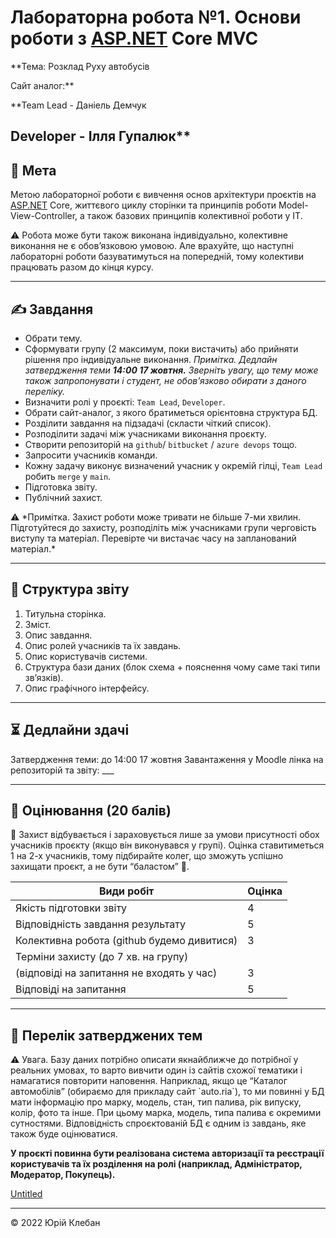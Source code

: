 # Лабораторна робота №1. Основи роботи з [ASP.NET](http://ASP.NET) Core MVC

**Тема: Розклад Руху автобусів

Сайт аналог:**

**Team Lead - Даніель Демчук

Developer - Ілля Гупалюк**
---

## 🎯 **Мета**

Метою лабораторної роботи є вивчення основ архітектури проєктів на [ASP.NET](http://ASP.NET) Core, життєвого циклу сторінки та принципів роботи Model-View-Controller, а також базових принципів колективної роботи у ІТ.

<aside>
⚠️ Робота може бути також виконана індивідуально, колективне виконання не є обов’язковою умовою. Але врахуйте, що наступні лабораторні роботи базуватимуться на попередній, тому колективи працювать разом до кінця курсу.

</aside>

---

## ✍️ **Завдання**

- Обрати тему.
- Cформувати групу (2 максимум, поки вистачить) або прийняти рішення про індивідуальне виконання.
*Примітка. Дедлайн затвердження теми **14:00 17 жовтня.**
Зверніть увагу, що тему може також запропонувати і студент, не обов’язково обирати з даного переліку.*
- Визначити ролі у проєкті: `Team Lead`, `Developer`.
- Обрати сайт-аналог, з якого братиметься орієнтовна структура БД.
- Розділити завдання на підзадачі (скласти чіткий список).
- Розподілити задачі між учасниками виконання проєкту.
- Створити репозиторій на `github`/ `bitbucket` / `azure devops` тощо.
- Запросити учасників команди.
- Кожну задачу виконує визначений учасник у окремій гілці, `Team Lead` робить `merge` у `main`.
- Підготовка звіту.
- Публічний захист.

<aside>
⚠️ *Примітка. Захист роботи може тривати не більше 7-ми хвилин. Підготуйтеся до захисту, розподіліть між учасниками групи черговість виступу та матеріал. Перевірте чи вистачає часу на запланований матеріал.*

</aside>

---

## 📄 Структура звіту

1. Титульна сторінка.
2. Зміст.
3. Опис завдання.
4. Опис ролей учасників та їх завдань.
5. Опис користувачів системи.
6. Структура бази даних (блок схема + пояснення чому саме такі типи зв’язків).
7. Опис графічного інтерфейсу.

---

## ⏳ Дедлайни здачі

Затвердження теми: до 14:00 17 жовтня
Завантаження у Moodle лінка на репозиторій та звіту: ___

---

## 🏅 Оцінювання (20 балів)

<aside>
📎 Захист відбувається і зараховується лише за умови присутності обох учасників проєкту (якщо він виконувався у групі). Оцінка ставитиметься 1 на 2-х учасників, тому підбирайте колег, що зможуть успішно захищати проєкт, а не бути “баластом” 🙂.

</aside>

| Види робіт | Оцінка |
| --- | --- |
| Якість підготовки звіту | 4 |
| Відповідність завдання результату | 5 |
| Колективна робота (github будемо дивитися) | 3 |
| Терміни захисту (до 7 хв. на групу)
(відповіді на запитання не входять у час) | 3 |
| Відповіді на запитання | 5 |

---

## 🔗 Перелік затверджених тем

<aside>
⚠️ Увага. Базу даних потрібно описати якнайближче до потрібної у реальних умовах, то варто вивчити один із сайтів схожої тематики і намагатися повторити наповення. Наприклад, якщо це “Каталог автомобілів” (обираємо для прикладу сайт `auto.ria`), то ми повинні у БД мати інформацію про марку, модель, стан, тип палива, рік випуску, колір, фото та інше. При цьому марка, модель, типа палива є окремими сутностями. Відповідність спроєктованій БД є одним із завдань, яке також буде оцінюватися.

**У проєкті повинна бути реалізована система авторизації та реєстрації користувачів та їх розділення на ролі (наприклад, Адміністратор, Модератор, Покупець).**

</aside>

[Untitled](https://www.notion.so/aa48716055b349a2bd1d19e2f8f71d7e)

---

©️ 2022 Юрій Клебан
